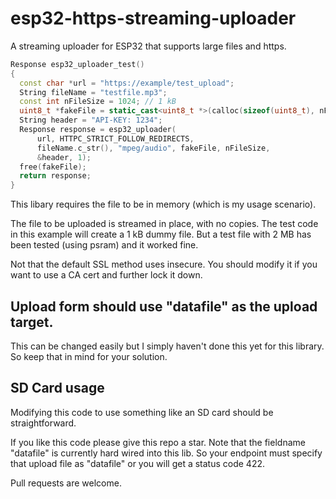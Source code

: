 # esp32-https-streaming-uploader

A streaming uploader for ESP32 that supports large files and https.

```C++
Response esp32_uploader_test()
{
  const char *url = "https://example/test_upload";
  String fileName = "testfile.mp3";
  const int nFileSize = 1024; // 1 kB
  uint8_t *fakeFile = static_cast<uint8_t *>(calloc(sizeof(uint8_t), nFileSize));
  String header = "API-KEY: 1234";
  Response response = esp32_uploader(
	  url, HTTPC_STRICT_FOLLOW_REDIRECTS,
	  fileName.c_str(), "mpeg/audio", fakeFile, nFileSize,
	  &header, 1);
  free(fakeFile);
  return response;
}
```

This libary requires the file to be in memory (which is my usage scenario).

The file to be uploaded is streamed in place, with no copies. The test code
in this example will create a 1 kB dummy file. But a test file with 2 MB has
been tested (using psram) and it worked fine.

Not that the default SSL method uses insecure. You should modify it if you want to
use a CA cert and further lock it down.

## Upload form should use "datafile" as the upload target.

This can be changed easily but I simply haven't done this yet for this library. So keep that in mind
for your solution.

## SD Card usage

Modifying this code to use something like an SD card should be straightforward.

If you like this code please give this repo a star.
Note that the fieldname "datafile" is currently hard wired into this lib. So your
endpoint must specify that upload file as "datafile" or you will get a status code
422.

Pull requests are welcome.
